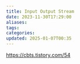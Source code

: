 ```yaml
---
title: Input Output Stream
date: 2023-11-30T17:29:00
aliases: 
tags: 
categories: 
updated: 2025-01-07T00:35
---
```


https://cbts.tistory.com/54
